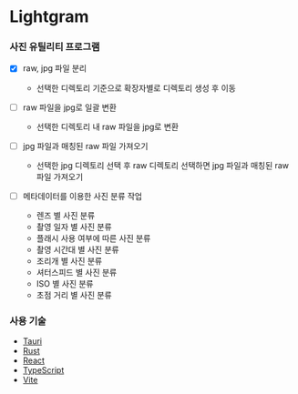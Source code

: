 # Lightgram

### 사진 유틸리티 프로그램

- [x] raw, jpg 파일 분리
    - 선택한 디렉토리 기준으로 확장자별로 디렉토리 생성 후 이동

- [ ] raw 파일을 jpg로 일괄 변환
    - 선택한 디렉토리 내 raw 파일을 jpg로 변환

- [ ] jpg 파일과 매칭된 raw 파일 가져오기
    - 선택한 jpg 디렉토리 선택 후 raw 디렉토리 선택하면 jpg 파일과 매칭된 raw 파일 가져오기

- [ ] 메타데이터를 이용한 사진 분류 작업
    - 렌즈 별 사진 분류
    - 촬영 일자 별 사진 분류
    - 플래시 사용 여부에 따른 사진 분류
    - 촬영 시간대 별 사진 분류
    - 조리개 별 사진 분류
    - 셔터스피드 별 사진 분류
    - ISO 별 사진 분류
    - 초점 거리 별 사진 분류

### 사용 기술

- [Tauri](https://tauri.app/)
- [Rust](https://www.rust-lang.org/)
- [React](https://react.dev/)
- [TypeScript](https://www.typescriptlang.org/)
- [Vite](https://vitejs.dev/)
